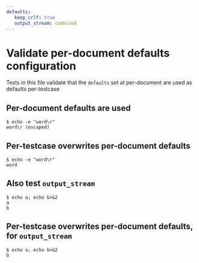 ```yaml
---
defaults:
   keep_crlf: true
   output_stream: combined
---
```


# Validate per-document defaults configuration

Tests in this file validate that the `defaults` set at per-document are used as defaults per-testcase

## Per-document defaults are used

```scrut
$ echo -e "word\r"
word\r (escaped)
```

## Per-testcase overwrites per-document defaults

```scrut {keep_crlf: false}
$ echo -e "word\r"
word
```

## Also test `output_stream`

```scrut
$ echo a; echo b>&2
a
b
```

## Per-testcase overwrites per-document defaults, for `output_stream`

```scrut {output_stream: stderr}
$ echo a; echo b>&2
b
```
